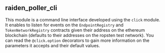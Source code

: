 ## raiden_poller_cli

This module is a command line interface developed using the `click` module. It enables to listen for events on the `EndpointRegistry` and `TokenNetworkRegistry` contracts given their address on the ethereum blockchain (defaults to their addresses on the ropsten test network). You can read the `@click.option` decorators to gain more information on the parameters it accepts and their default values.